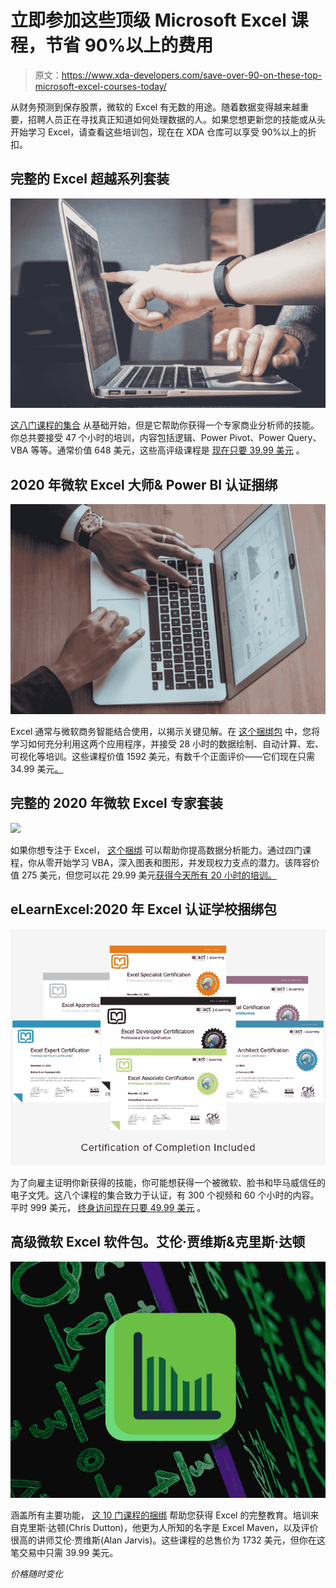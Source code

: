 # 立即参加这些顶级 Microsoft Excel 课程，节省 90%以上的费用

> 原文：<https://www.xda-developers.com/save-over-90-on-these-top-microsoft-excel-courses-today/>

从财务预测到保存股票，微软的 Excel 有无数的用途。随着数据变得越来越重要，招聘人员正在寻找真正知道如何处理数据的人。如果您想更新您的技能或从头开始学习 Excel，请查看这些培训包，现在在 XDA 仓库可以享受 90%以上的折扣。

## **完整的 Excel 超越系列套装**

**![](img/344d0a12c760054401288595b07c8f7d.png)**

[这八门课程的集合](https://depot.xda-developers.com/sales/the-complete-excel-excellence-bundle?utm_source=xda-developers.com&utm_medium=referral&utm_campaign=the-complete-excel-excellence-bundle&utm_term=scsf-443095&utm_content=a0x1P000004Yb0kQAC&scsonar=1) 从基础开始，但是它帮助你获得一个专家商业分析师的技能。你总共要接受 47 个小时的培训，内容包括逻辑、Power Pivot、Power Query、VBA 等等。通常价值 648 美元，这些高评级课程是 [现在只要 39.99 美元](https://depot.xda-developers.com/sales/the-complete-excel-excellence-bundle?utm_source=xda-developers.com&utm_medium=referral&utm_campaign=the-complete-excel-excellence-bundle&utm_term=scsf-443095&utm_content=a0x1P000004Yb0kQAC&scsonar=1) 。

## **2020 年微软 Excel 大师& Power BI 认证捆绑**

**![](img/e734fd7f45fd71530f271d43b1c8be9e.png)**

Excel 通常与微软商务智能结合使用，以揭示关键见解。在 [这个捆绑包](https://depot.xda-developers.com/sales/the-2020-master-microsoft-excel-power-bi-certification-bundle?utm_source=xda-developers.com&utm_medium=referral&utm_campaign=the-2020-master-microsoft-excel-power-bi-certification-bundle&utm_term=scsf-443097&utm_content=a0x1P000004Yb0kQAC&scsonar=1) 中，您将学习如何充分利用这两个应用程序，并接受 28 小时的数据绘制、自动计算、宏、可视化等培训。这些课程价值 1592 美元，有数千个正面评价——它们现在只需 34.99 美元[。](https://depot.xda-developers.com/sales/the-2020-master-microsoft-excel-power-bi-certification-bundle?utm_source=xda-developers.com&utm_medium=referral&utm_campaign=the-2020-master-microsoft-excel-power-bi-certification-bundle&utm_term=scsf-443097&utm_content=a0x1P000004Yb0kQAC&scsonar=1)

## **完整的 2020 年微软 Excel 专家套装**

![](img/81ccaefe1f8f0752bbdd12203c88b37f.png)

如果你想专注于 Excel， [这个捆绑](https://depot.xda-developers.com/sales/the-complete-2020-advanced-excel-expert-bundle?utm_source=xda-developers.com&utm_medium=referral&utm_campaign=the-complete-2020-advanced-excel-expert-bundle&utm_term=scsf-443098&utm_content=a0x1P000004Yb0kQAC&scsonar=1) 可以帮助你提高数据分析能力。通过四门课程，你从零开始学习 VBA，深入图表和图形，并发现权力支点的潜力。该阵容价值 275 美元，但您可以花 29.99 美元[获得今天所有 20 小时的培训。](https://depot.xda-developers.com/sales/the-complete-2020-advanced-excel-expert-bundle?utm_source=xda-developers.com&utm_medium=referral&utm_campaign=the-complete-2020-advanced-excel-expert-bundle&utm_term=scsf-443098&utm_content=a0x1P000004Yb0kQAC&scsonar=1)

## **eLearnExcel:2020 年 Excel 认证学校捆绑包**

**![](img/70b5a9ee1d5dd480fca10db52898c96c.png)**

为了向雇主证明你新获得的技能，你可能想获得一个被微软、脸书和毕马威信任的电子文凭[](https://depot.xda-developers.com/sales/the-2020-excel-certification-school-bundle?utm_source=xda-developers.com&utm_medium=referral&utm_campaign=the-2020-excel-certification-school-bundle&utm_term=scsf-443099&utm_content=a0x1P000004Yb0kQAC&scsonar=1)。这八个课程的集合致力于认证，有 300 个视频和 60 个小时的内容。平时 999 美元， [终身访问现在只要 49.99 美元](https://depot.xda-developers.com/sales/the-2020-excel-certification-school-bundle?utm_source=xda-developers.com&utm_medium=referral&utm_campaign=the-2020-excel-certification-school-bundle&utm_term=scsf-443099&utm_content=a0x1P000004Yb0kQAC&scsonar=1) 。

## **高级微软 Excel 软件包。艾伦·贾维斯&克里斯·达顿**

**![](img/b54d5d16e340bd3c93f35a6f45ff6ed9.png)**

涵盖所有主要功能， [这 10 门课程的捆绑](https://depot.xda-developers.com/sales/the-2020-ultimate-microsoft-excel-certification-training-bundle?utm_source=xda-developers.com&utm_medium=referral&utm_campaign=the-2020-ultimate-microsoft-excel-certification-training-bundle&utm_term=scsf-443100&utm_content=a0x1P000004Yb0kQAC&scsonar=1) 帮助您获得 Excel 的完整教育。培训来自克里斯·达顿(Chris Dutton)，他更为人所知的名字是 Excel Maven，以及评价很高的讲师艾伦·贾维斯(Alan Jarvis)。这些课程的总售价为 1732 美元，但你在这笔交易中只需 39.99 美元。

*价格随时变化*